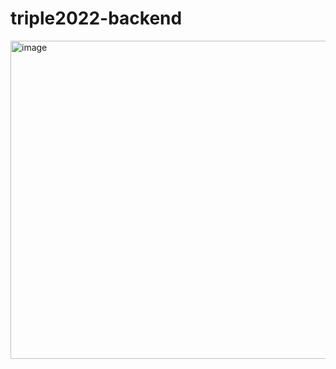 # triple2022-backend

<img width="509" alt="image" src="https://user-images.githubusercontent.com/108323860/177026870-4ec57adc-9e68-4ec8-95ea-c3cd27598c80.png">
